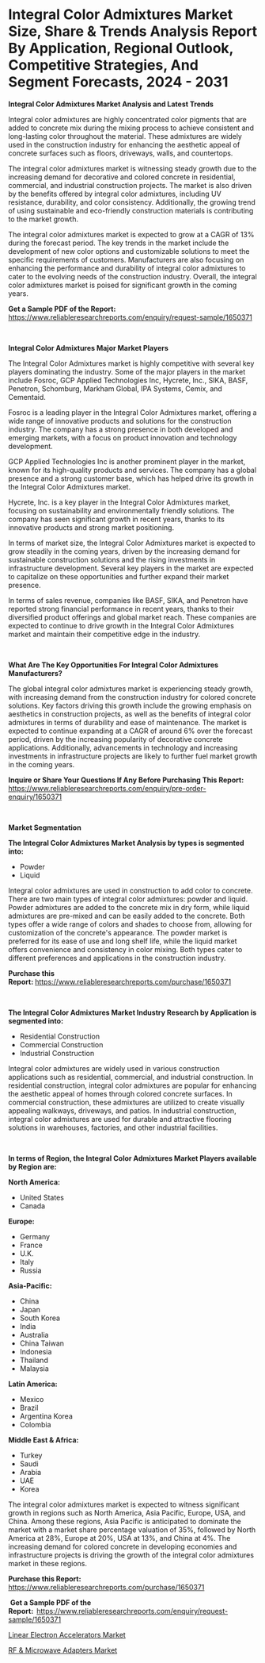 <p><h1>Integral Color Admixtures Market Size, Share & Trends Analysis Report By Application, Regional Outlook, Competitive Strategies, And Segment Forecasts, 2024 - 2031</h1></p><p><strong>Integral Color Admixtures Market Analysis and Latest Trends</strong></p>
<p><p>Integral color admixtures are highly concentrated color pigments that are added to concrete mix during the mixing process to achieve consistent and long-lasting color throughout the material. These admixtures are widely used in the construction industry for enhancing the aesthetic appeal of concrete surfaces such as floors, driveways, walls, and countertops.</p><p>The integral color admixtures market is witnessing steady growth due to the increasing demand for decorative and colored concrete in residential, commercial, and industrial construction projects. The market is also driven by the benefits offered by integral color admixtures, including UV resistance, durability, and color consistency. Additionally, the growing trend of using sustainable and eco-friendly construction materials is contributing to the market growth.</p><p>The integral color admixtures market is expected to grow at a CAGR of 13% during the forecast period. The key trends in the market include the development of new color options and customizable solutions to meet the specific requirements of customers. Manufacturers are also focusing on enhancing the performance and durability of integral color admixtures to cater to the evolving needs of the construction industry. Overall, the integral color admixtures market is poised for significant growth in the coming years.</p></p>
<p><strong>Get a Sample PDF of the Report:&nbsp;</strong> <a href="https://www.reliableresearchreports.com/enquiry/request-sample/1650371">https://www.reliableresearchreports.com/enquiry/request-sample/1650371</a></p>
<p>&nbsp;</p>
<p><strong>Integral Color Admixtures Major Market Players</strong></p>
<p><p>The Integral Color Admixtures market is highly competitive with several key players dominating the industry. Some of the major players in the market include Fosroc, GCP Applied Technologies Inc, Hycrete, Inc., SIKA, BASF, Penetron, Schomburg, Markham Global, IPA Systems, Cemix, and Cementaid.</p><p>Fosroc is a leading player in the Integral Color Admixtures market, offering a wide range of innovative products and solutions for the construction industry. The company has a strong presence in both developed and emerging markets, with a focus on product innovation and technology development.</p><p>GCP Applied Technologies Inc is another prominent player in the market, known for its high-quality products and services. The company has a global presence and a strong customer base, which has helped drive its growth in the Integral Color Admixtures market.</p><p>Hycrete, Inc. is a key player in the Integral Color Admixtures market, focusing on sustainability and environmentally friendly solutions. The company has seen significant growth in recent years, thanks to its innovative products and strong market positioning.</p><p>In terms of market size, the Integral Color Admixtures market is expected to grow steadily in the coming years, driven by the increasing demand for sustainable construction solutions and the rising investments in infrastructure development. Several key players in the market are expected to capitalize on these opportunities and further expand their market presence.</p><p>In terms of sales revenue, companies like BASF, SIKA, and Penetron have reported strong financial performance in recent years, thanks to their diversified product offerings and global market reach. These companies are expected to continue to drive growth in the Integral Color Admixtures market and maintain their competitive edge in the industry.</p></p>
<p>&nbsp;</p>
<p><strong>What Are The Key Opportunities For Integral Color Admixtures Manufacturers?</strong></p>
<p><p>The global integral color admixtures market is experiencing steady growth, with increasing demand from the construction industry for colored concrete solutions. Key factors driving this growth include the growing emphasis on aesthetics in construction projects, as well as the benefits of integral color admixtures in terms of durability and ease of maintenance. The market is expected to continue expanding at a CAGR of around 6% over the forecast period, driven by the increasing popularity of decorative concrete applications. Additionally, advancements in technology and increasing investments in infrastructure projects are likely to further fuel market growth in the coming years.</p></p>
<p><strong>Inquire or Share Your Questions If Any Before Purchasing This Report:</strong> <a href="https://www.reliableresearchreports.com/enquiry/pre-order-enquiry/1650371">https://www.reliableresearchreports.com/enquiry/pre-order-enquiry/1650371</a></p>
<p>&nbsp;</p>
<p><strong>Market Segmentation</strong></p>
<p><strong>The Integral Color Admixtures Market Analysis by types is segmented into:</strong></p>
<p><ul><li>Powder</li><li>Liquid</li></ul></p>
<p><p>Integral color admixtures are used in construction to add color to concrete. There are two main types of integral color admixtures: powder and liquid. Powder admixtures are added to the concrete mix in dry form, while liquid admixtures are pre-mixed and can be easily added to the concrete. Both types offer a wide range of colors and shades to choose from, allowing for customization of the concrete's appearance. The powder market is preferred for its ease of use and long shelf life, while the liquid market offers convenience and consistency in color mixing. Both types cater to different preferences and applications in the construction industry.</p></p>
<p><strong>Purchase this Report:&nbsp;</strong><a href="https://www.reliableresearchreports.com/purchase/1650371">https://www.reliableresearchreports.com/purchase/1650371</a></p>
<p>&nbsp;</p>
<p><strong>The Integral Color Admixtures Market Industry Research by Application is segmented into:</strong></p>
<p><ul><li>Residential Construction</li><li>Commercial Construction</li><li>Industrial Construction</li></ul></p>
<p><p>Integral color admixtures are widely used in various construction applications such as residential, commercial, and industrial construction. In residential construction, integral color admixtures are popular for enhancing the aesthetic appeal of homes through colored concrete surfaces. In commercial construction, these admixtures are utilized to create visually appealing walkways, driveways, and patios. In industrial construction, integral color admixtures are used for durable and attractive flooring solutions in warehouses, factories, and other industrial facilities.</p></p>
<p>&nbsp;</p>
<p><strong>In terms of Region, the Integral Color Admixtures Market Players available by Region are:</strong></p>
<p>
    <p> <strong> North America: </strong>
        <ul>
            <li>United States</li>
            <li>Canada</li>
        </ul>
        </p> 
    <p> <strong> Europe: </strong>
        <ul>
            <li>Germany</li>
            <li>France</li>
            <li>U.K.</li>
            <li>Italy</li>
            <li>Russia</li>
        </ul>
        </p> 
    <p> <strong> Asia-Pacific: </strong>
        <ul>
            <li>China</li>
            <li>Japan</li>
            <li>South Korea</li>
            <li>India</li>
            <li>Australia</li>
            <li>China Taiwan</li>
            <li>Indonesia</li>
            <li>Thailand</li>
            <li>Malaysia</li>
        </ul>
        </p> 
    <p> <strong> Latin America: </strong>
        <ul>
            <li>Mexico</li>
            <li>Brazil</li>
            <li>Argentina Korea</li>
            <li>Colombia</li>
        </ul>
        </p> 
    <p> <strong> Middle East & Africa: </strong>
        <ul>
            <li>Turkey</li>
            <li>Saudi</li>
            <li>Arabia</li>
            <li>UAE</li>
            <li>Korea</li>
        </ul>
    </p>
    </p>
<p><p>The integral color admixtures market is expected to witness significant growth in regions such as North America, Asia Pacific, Europe, USA, and China. Among these regions, Asia Pacific is anticipated to dominate the market with a market share percentage valuation of 35%, followed by North America at 28%, Europe at 20%, USA at 13%, and China at 4%. The increasing demand for colored concrete in developing economies and infrastructure projects is driving the growth of the integral color admixtures market in these regions.</p></p>
<p><strong>Purchase this Report: </strong><a href="https://www.reliableresearchreports.com/purchase/1650371">https://www.reliableresearchreports.com/purchase/1650371</a></p>
<p>&nbsp;<strong>Get a Sample PDF of the Report:&nbsp;&nbsp;</strong><a href="https://www.reliableresearchreports.com/enquiry/request-sample/1650371">https://www.reliableresearchreports.com/enquiry/request-sample/1650371</a></p>
<p><strong></strong></p>
<p><p><a href="https://issuu.com/reportprime-2/docs/linear-electron-accelerators-market-size-2030.pptx">Linear Electron Accelerators Market</a></p><p><a href="https://issuu.com/reportprime-2/docs/rf-microwave-adapters-market-size-2030.pptx">RF & Microwave Adapters Market</a></p></p>